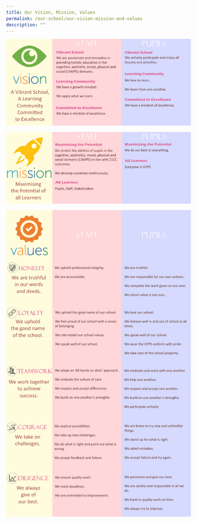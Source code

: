 ```yaml
---
title: Our Vision, Mission, Values
permalink: /our-school/our-vision-mission-and-values
description: ""
---
```

![](/images/VMV-Vision_800.jpeg)

![](/images/VMV-Mission_800.jpeg)

![](/images/VMV-Values_800.jpeg)